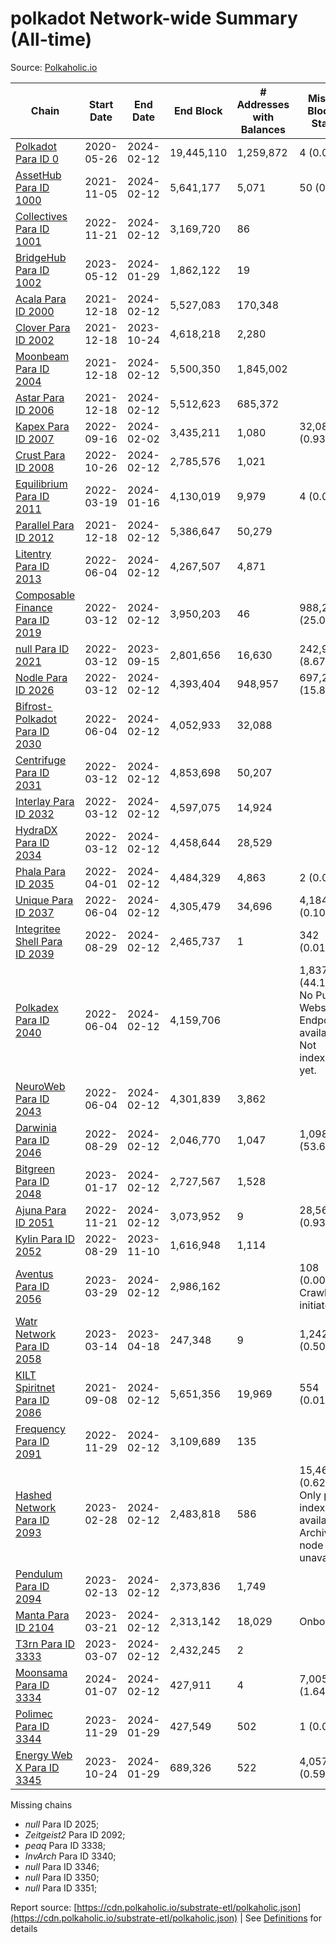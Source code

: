 # polkadot Network-wide Summary (All-time)

Source: [Polkaholic.io](https://polkaholic.io)


| Chain            | Start Date | End Date | End Block | # Addresses with Balances | Missing Blocks / Status |
| ---------------- | ---------- | ---------| --------- | ------------------------- | ----------------------- |
| [Polkadot Para ID 0](/polkadot/0-polkadot) | 2020-05-26 | 2024-02-12 | 19,445,110 |  1,259,872 | 4 (0.00%)  |
| [AssetHub Para ID 1000](/polkadot/1000-assethub) | 2021-11-05 | 2024-02-12 | 5,641,177 |  5,071 | 50 (0.00%)  |
| [Collectives Para ID 1001](/polkadot/1001-collectives) | 2022-11-21 | 2024-02-12 | 3,169,720 |  86 |    |
| [BridgeHub Para ID 1002](/polkadot/1002-bridgehub) | 2023-05-12 | 2024-01-29 | 1,862,122 |  19 |    |
| [Acala Para ID 2000](/polkadot/2000-acala) | 2021-12-18 | 2024-02-12 | 5,527,083 |  170,348 |    |
| [Clover Para ID 2002](/polkadot/2002-clover) | 2021-12-18 | 2023-10-24 | 4,618,218 |  2,280 |    |
| [Moonbeam Para ID 2004](/polkadot/2004-moonbeam) | 2021-12-18 | 2024-02-12 | 5,500,350 |  1,845,002 |    |
| [Astar Para ID 2006](/polkadot/2006-astar) | 2021-12-18 | 2024-02-12 | 5,512,623 |  685,372 |    |
| [Kapex Para ID 2007](/polkadot/2007-kapex) | 2022-09-16 | 2024-02-02 | 3,435,211 |  1,080 | 32,085 (0.93%)  |
| [Crust Para ID 2008](/polkadot/2008-crust) | 2022-10-26 | 2024-02-12 | 2,785,576 |  1,021 |    |
| [Equilibrium Para ID 2011](/polkadot/2011-equilibrium) | 2022-03-19 | 2024-01-16 | 4,130,019 |  9,979 | 4 (0.00%)  |
| [Parallel Para ID 2012](/polkadot/2012-parallel) | 2021-12-18 | 2024-02-12 | 5,386,647 |  50,279 |    |
| [Litentry Para ID 2013](/polkadot/2013-litentry) | 2022-06-04 | 2024-02-12 | 4,267,507 |  4,871 |    |
| [Composable Finance Para ID 2019](/polkadot/2019-composable) | 2022-03-12 | 2024-02-12 | 3,950,203 |  46 | 988,228 (25.02%)  |
| [null Para ID 2021](/polkadot/2021-efinity) | 2022-03-12 | 2023-09-15 | 2,801,656 |  16,630 | 242,949 (8.67%)  |
| [Nodle Para ID 2026](/polkadot/2026-nodle) | 2022-03-12 | 2024-02-12 | 4,393,404 |  948,957 | 697,249 (15.87%)  |
| [Bifrost-Polkadot Para ID 2030](/polkadot/2030-bifrost) | 2022-06-04 | 2024-02-12 | 4,052,933 |  32,088 |    |
| [Centrifuge Para ID 2031](/polkadot/2031-centrifuge) | 2022-03-12 | 2024-02-12 | 4,853,698 |  50,207 |    |
| [Interlay Para ID 2032](/polkadot/2032-interlay) | 2022-03-12 | 2024-02-12 | 4,597,075 |  14,924 |    |
| [HydraDX Para ID 2034](/polkadot/2034-hydradx) | 2022-03-12 | 2024-02-12 | 4,458,644 |  28,529 |    |
| [Phala Para ID 2035](/polkadot/2035-phala) | 2022-04-01 | 2024-02-12 | 4,484,329 |  4,863 | 2 (0.00%)  |
| [Unique Para ID 2037](/polkadot/2037-unique) | 2022-06-04 | 2024-02-12 | 4,305,479 |  34,696 | 4,184 (0.10%)  |
| [Integritee Shell Para ID 2039](/polkadot/2039-integritee) | 2022-08-29 | 2024-02-12 | 2,465,737 |  1 | 342 (0.01%)  |
| [Polkadex Para ID 2040](/polkadot/2040-polkadex) | 2022-06-04 | 2024-02-12 | 4,159,706 |   | 1,837,152 (44.17%) No Public Websocket Endpoint available: Not indexing yet. |
| [NeuroWeb Para ID 2043](/polkadot/2043-neuroweb) | 2022-06-04 | 2024-02-12 | 4,301,839 |  3,862 |    |
| [Darwinia Para ID 2046](/polkadot/2046-darwinia) | 2022-08-29 | 2024-02-12 | 2,046,770 |  1,047 | 1,098,047 (53.65%)  |
| [Bitgreen Para ID 2048](/polkadot/2048-bitgreen) | 2023-01-17 | 2024-02-12 | 2,727,567 |  1,528 |    |
| [Ajuna Para ID 2051](/polkadot/2051-ajuna) | 2022-11-21 | 2024-02-12 | 3,073,952 |  9 | 28,565 (0.93%)  |
| [Kylin Para ID 2052](/polkadot/2052-kylin) | 2022-08-29 | 2023-11-10 | 1,616,948 |  1,114 |    |
| [Aventus Para ID 2056](/polkadot/2056-aventus) | 2023-03-29 | 2024-02-12 | 2,986,162 |   | 108 (0.00%) Crawling initiated |
| [Watr Network Para ID 2058](/polkadot/2058-watr) | 2023-03-14 | 2023-04-18 | 247,348 |  9 | 1,242 (0.50%)  |
| [KILT Spiritnet Para ID 2086](/polkadot/2086-kilt) | 2021-09-08 | 2024-02-12 | 5,651,356 |  19,969 | 554 (0.01%)  |
| [Frequency Para ID 2091](/polkadot/2091-frequency) | 2022-11-29 | 2024-02-12 | 3,109,689 |  135 |    |
| [Hashed Network Para ID 2093](/polkadot/2093-hashed) | 2023-02-28 | 2024-02-12 | 2,483,818 |  586 | 15,464 (0.62%) Only partial index available: Archive node unavailable |
| [Pendulum Para ID 2094](/polkadot/2094-pendulum) | 2023-02-13 | 2024-02-12 | 2,373,836 |  1,749 |    |
| [Manta Para ID 2104](/polkadot/2104-manta) | 2023-03-21 | 2024-02-12 | 2,313,142 |  18,029 |   Onboarding |
| [T3rn Para ID 3333](/polkadot/3333-t3rn) | 2023-03-07 | 2024-02-12 | 2,432,245 |  2 |    |
| [Moonsama Para ID 3334](/polkadot/3334-moonsama) | 2024-01-07 | 2024-02-12 | 427,911 |  4 | 7,005 (1.64%)  |
| [Polimec Para ID 3344](/polkadot/3344-polimec) | 2023-11-29 | 2024-01-29 | 427,549 |  502 | 1 (0.00%)  |
| [Energy Web X Para ID 3345](/polkadot/3345-energywebx) | 2023-10-24 | 2024-01-29 | 689,326 |  522 | 4,057 (0.59%)  |

Missing chains


* *null* Para ID 2025; 
* *Zeitgeist2* Para ID 2092; 
* *peaq* Para ID 3338; 
* *InvArch* Para ID 3340; 
* *null* Para ID 3346; 
* *null* Para ID 3350; 
* *null* Para ID 3351; 

Report source: [https://cdn.polkaholic.io/substrate-etl/polkaholic.json](https://cdn.polkaholic.io/substrate-etl/polkaholic.json) | See [Definitions](/DEFINITIONS.md) for details
